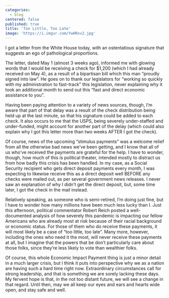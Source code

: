 ```yaml
---
categories:
  - blog
centered: false
published: true
title: 'Too Little, Too Late'
image: 'https://i.imgur.com/YwHRxv2.jpg'
---
```

I got a letter from the White House today, with an ostentatious signature that suggests an ego of pathological proportions. 

The letter, dated May 1 (almost 3 weeks ago), informed me with glowing words that I would be receiving a check for $1,200 (which I had already received on May 4), as a result of a bipartisan bill which this man “proudly signed into law”. He goes on to thank our legislators for “working so quickly with my administration to fast-track” this legislation, never explaining why it took an additional month to send out this “fast and direct economic assistance to you”.

Having been paying attention to a variety of news sources, though, I’m aware that part of that delay was a result of the check distribution being held up at the last minute, so that his signature could be added to each check. It also occurs to me that the USPS, being severely under-staffed and under-funded, might account for another part of the delay (which could also explain why I got this letter more than two weeks AFTER I got the check). 

Of course, news of the upcoming “stimulus payments” was a welcome relief from all the otherwise bad news we’ve been getting, and I know that all of us who’ve received the payments are grateful for the help. I have to wonder, though, how much of this is political theater, intended mostly to distract us from how badly this crisis has been handled. In my case, as a Social Security recipient who gets direct deposit payments every month, I was expecting to likewise receive this as a direct deposit well BEFORE any checks were mailed out, as per several government news releases. I never saw an explanation of why I didn’t get the direct deposit, but, some time later, I got the check in the mail instead.

Relatively speaking, as someone who is semi-retired, I’m doing just fine, but I have to wonder how many millions have been much less lucky than I. Just this afternoon, political commentator Robert Reich posted a well-documented analysis of how severely this pandemic is impacting our fellow Americans who are already most at risk because of their racial background or economic status. For those of them who do receive these payments, it will most likely be a case of “too little, too late”. Many more, however, including the ones who need it the most, will never receive these payments at all, but I imagine that the powers that be don’t particularly care about those folks,  since they’re less likely to vote than wealthier folks.

 Of course, this whole Economic Impact Payment thing is just a minor detail in a much larger crisis, but I think it puts into perspective why we as a nation are having such a hard time right now. Extraordinary circumstances call for strong leadership, and that is something we are sorely lacking these days. My fervent hope is that, in the not too distant future, we will see a change in that regard. Until then, may we all keep our eyes and ears and hearts wide open, and stay safe and well.
